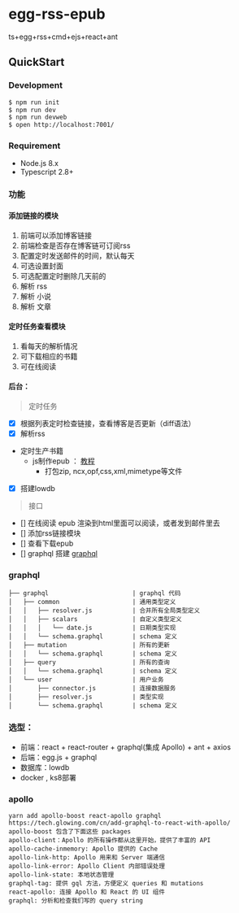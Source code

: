 # egg-rss-epub
ts+egg+rss+cmd+ejs+react+ant

## QuickStart

### Development

```bash
$ npm run init
$ npm run dev
$ npm run devweb
$ open http://localhost:7001/
```
### Requirement

- Node.js 8.x
- Typescript 2.8+

### 功能
#### 添加链接的模块
1. 前端可以添加博客链接
2. 前端检查是否存在博客链可订阅rss
3. 配置定时发送邮件的时间，默认每天
4. 可选设置封面
5. 可选配置定时删除几天前的
6. 解析 rss
7. 解析 小说
8. 解析 文章
#### 定时任务查看模块
1. 看每天的解析情况
2. 可下载相应的书籍
3. 可在线阅读
#### 后台：
> 定时任务
- [x] 根据列表定时检查链接，查看博客是否更新（diff语法）
- [x] 解析rss
-  定时生产书籍
   - js制作epub ： [教程](https://www.ibm.com/developerworks/cn/xml/tutorials/x-epubtut/index.html)
        - 打包zip, ncx,opf,css,xml,mimetype等文件
- [x] 搭建lowdb
> 接口
- [] 在线阅读 epub 渲染到html里面可以阅读，或者发到邮件里去
- [] 添加rss链接模块
- [] 查看下载epub
- [] graphql 搭建 [graphql](https://zhuanlan.zhihu.com/p/56516614)

### graphql 
```
├── graphql                       | graphql 代码
│   ├── common                    | 通用类型定义
│   │   ├── resolver.js           | 合并所有全局类型定义
│   │   ├── scalars               | 自定义类型定义
│   │   │   └── date.js           | 日期类型实现
│   │   └── schema.graphql        | schema 定义
│   ├── mutation                  | 所有的更新
│   │   └── schema.graphql        | schema 定义
│   ├── query                     | 所有的查询
│   │   └── schema.graphql        | schema 定义
│   └── user                      | 用户业务
│       ├── connector.js          | 连接数据服务
│       ├── resolver.js           | 类型实现
│       └── schema.graphql        | schema 定义
```


### 选型：
- 前端：react + react-router + graphql(集成 Apollo) + ant + axios
- 后端：egg.js + graphql
- 数据库：lowdb
- docker , ks8部署


### apollo
    yarn add apollo-boost react-apollo graphql
    https://tech.glowing.com/cn/add-graphql-to-react-with-apollo/
    apollo-boost 包含了下面这些 packages
    apollo-client：Apollo 的所有操作都从这里开始，提供了丰富的 API
    apollo-cache-inmemory: Apollo 提供的 Cache
    apollo-link-http: Apollo 用来和 Server 端通信
    apollo-link-error: Apollo Client 内部错误处理
    apollo-link-state: 本地状态管理
    graphql-tag: 提供 gql 方法，方便定义 queries 和 mutations
    react-apollo: 连接 Apollo 和 React 的 UI 组件
    graphql: 分析和检查我们写的 query string

